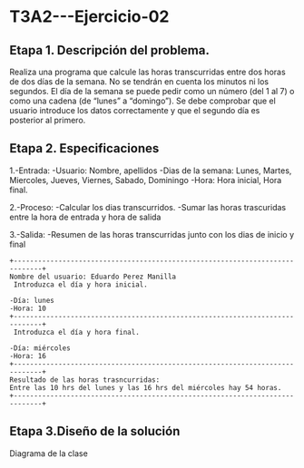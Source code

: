 # T3A2---Ejercicio-02

## Etapa 1. Descripción del problema. 
Realiza una programa que calcule las horas transcurridas entre dos horas de dos días de la semana. No se tendrán en cuenta los minutos ni los segundos. El día de la semana se puede pedir como un número (del 1 al 7) o como una cadena (de “lunes” a “domingo”). Se debe comprobar que el usuario introduce los datos correctamente y que el segundo día es posterior al primero.

## Etapa 2. Especificaciones

1.-Entrada:
  -Usuario: Nombre, apellidos
  -Dias de la semana: Lunes, Martes, Miercoles, Jueves, Viernes, Sabado, Dominingo
  -Hora: Hora inicial, Hora final.

2.-Proceso:
  -Calcular los dias transcurridos.
  -Sumar las horas trascuridas entre la hora de entrada y hora de salida 

3.-Salida:
  -Resumen de las horas transcurridas junto con los dias de inicio y final
  
 ~~~
 +-----------------------------------------------------------------------------+
 Nombre del usuario: Eduardo Perez Manilla
  Introduzca el día y hora inicial.
 
 -Día: lunes
 -Hora: 10 
 +-----------------------------------------------------------------------------+
  Introduzca el día y hora final.
  
 -Día: miércoles
 -Hora: 16
 +-----------------------------------------------------------------------------+
 Resultado de las horas trasncurridas: 
 Entre las 10 hrs del lunes y las 16 hrs del miércoles hay 54 horas.
 +-----------------------------------------------------------------------------+
 ~~~
 
 ## Etapa 3.Diseño de la solución
Diagrama de la clase

